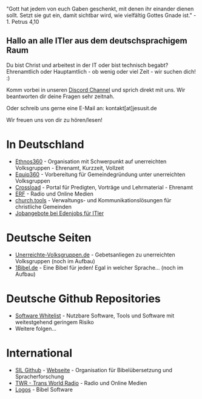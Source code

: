 "Gott hat jedem von euch Gaben geschenkt, mit denen ihr einander dienen sollt. 
Setzt sie gut ein, damit sichtbar wird, wie vielfältig Gottes Gnade ist." - 1. Petrus 4,10

## Hallo an alle ITler aus dem deutschsprachigem Raum

Du bist Christ und arbeitest in der IT oder bist technisch begabt?  
Ehrenamtlich oder Hauptamtlich - ob wenig oder viel Zeit - wir suchen dich! :)

Komm vorbei in unseren [Discord Channel](https://discord.gg/BVkESdDj) und sprich direkt mit uns. 
Wir beantworten dir deine Fragen sehr zeitnah.  

Oder schreib uns gerne eine E-Mail an: kontakt[at]jesusit.de

Wir freuen uns von dir zu hören/lesen!  

# In Deutschland
* [Ethnos360](https://ethnos360.de/gehen/kurzzeit/it/) - Organisation mit Schwerpunkt auf unerreichten Volksgruppen - Ehrenamt, Kurzzeit, Vollzeit
* [Equip360](https://equip360.org) - Vorbereitung für Gemeindegründung unter unerreichten Volksgruppen
* [Crossload](https://crossload.org/info/unterstuetzen) - Portal für Predigten, Vorträge und Lehrmaterial - Ehrenamt
* [ERF](https://www.erf.de/ueber-uns/jobs/31454) - Radio und Online Medien
* [church.tools](https://church.tools/de/jobs/) - Verwaltungs- und Kommunikationslösungen für christliche Gemeinden
* [Jobangebote bei Edenjobs für ITler](https://edenjobs.de/job-category/it-mediengestaltung-webentwicklung/)

# Deutsche Seiten
* [Unerreichte-Volksgruppen.de](https://www.unerreichte-Volksgruppen.de) - Gebetsanliegen zu unerreichten Volksgruppen (noch im Aufbau)  
* [1Bibel.de](https://1bibel.de) - Eine Bibel für jeden! Egal in welcher Sprache... (noch im Aufbau)  

# Deutsche Github Repositories
* [Software Whitelist](https://github.com/JesusITde/SoftwareWhitelist) - Nutzbare Software, Tools und Software mit weitestgehend geringem Risiko
* Weitere folgen...

# International
* [SIL Github](https://github.com/sillsdev/) - [Webseite](https://software.sil.org) - Organisation für Bibelübersetzung und Spracherforschung
* [TWR - Trans World Radio](https://twr.org/opportunities) - Radio und Online Medien
* [Logos](https://www.logos.com/careers#current-openings) - Bibel Software

<!--
# Hilfreiche Tools
* [FlowProtocol 2](https://github.com/JesusITde/FlowProtocol2) - Software für einfache Workflows


**Here are some ideas to get you started:**

🙋‍♀️ A short introduction - what is your organization all about?
 Contribution guidelines - how can the community get involved?
👩‍💻 Useful resources - where can the community find your docs? Is there anything else the community should know?
🍿 Fun facts - what does your team eat for breakfast?
🧙 Remember, you can do mighty things with the power of [Markdown](https://docs.github.com/github/writing-on-github/getting-started-with-writing-and-formatting-on-github/basic-writing-and-formatting-syntax)
-->
